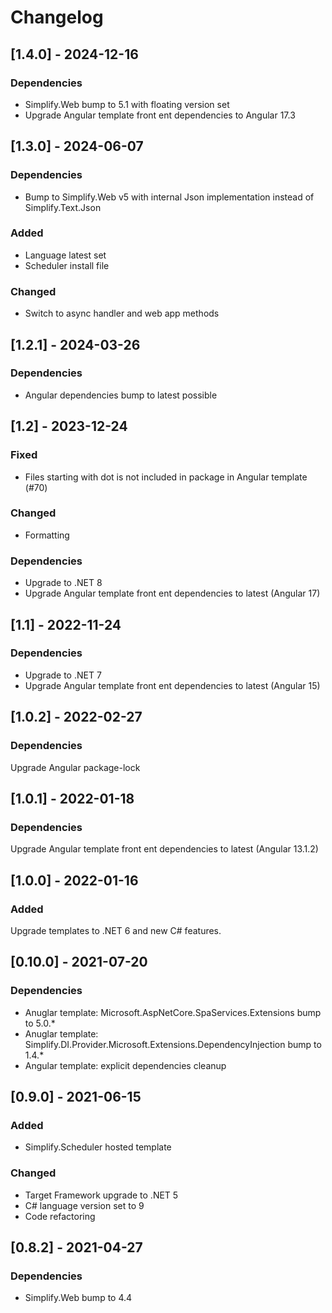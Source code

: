 # Changelog

## [1.4.0] - 2024-12-16

### Dependencies

- Simplify.Web bump to 5.1 with floating version set
- Upgrade Angular template front ent dependencies to Angular 17.3

## [1.3.0] - 2024-06-07

### Dependencies

- Bump to Simplify.Web v5 with internal Json implementation instead of Simplify.Text.Json

### Added

- Language latest set
- Scheduler install file

### Changed

- Switch to async handler and web app methods

## [1.2.1] - 2024-03-26

### Dependencies

- Angular dependencies bump to latest possible

## [1.2] - 2023-12-24

### Fixed

- Files starting with dot is not included in package in Angular template (#70)

### Changed

- Formatting

### Dependencies

- Upgrade to .NET 8
- Upgrade Angular template front ent dependencies to latest (Angular 17)

## [1.1] - 2022-11-24

### Dependencies

- Upgrade to .NET 7
- Upgrade Angular template front ent dependencies to latest (Angular 15)

## [1.0.2] - 2022-02-27

### Dependencies

Upgrade Angular package-lock

## [1.0.1] - 2022-01-18

### Dependencies

Upgrade Angular template front ent dependencies to latest (Angular 13.1.2)

## [1.0.0] - 2022-01-16

### Added

Upgrade templates to .NET 6 and new C# features.

## [0.10.0] - 2021-07-20

### Dependencies

- Anuglar template: Microsoft.AspNetCore.SpaServices.Extensions bump to 5.0.*
- Anuglar template: Simplify.DI.Provider.Microsoft.Extensions.DependencyInjection bump to 1.4.*
- Angular template: explicit dependencies cleanup

## [0.9.0] - 2021-06-15

### Added

- Simplify.Scheduler hosted template

### Changed

- Target Framework upgrade to .NET 5
- C# language version set to 9
- Code refactoring

## [0.8.2] - 2021-04-27

### Dependencies

- Simplify.Web bump to 4.4

